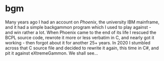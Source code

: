 # bgm

Many years ago I had an account on *Phoenix*, the university IBM mainframe, and it had a simple backgammon program which I used to play against - and win rather a lot. When Phoenix came to the end of its life I rescued the BCPL source code, rewrote it more or less verbatim in C, and nearly got it working - then forgot about it for another 25+ years. In 2020 I stumbled across that C source file and decided to rewrite it again, this time in C#, and pit it against eXtremeGammon. We shall see...
